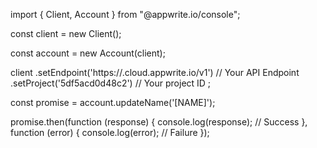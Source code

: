 import { Client, Account } from "@appwrite.io/console";

const client = new Client();

const account = new Account(client);

client
    .setEndpoint('https://<REGION>.cloud.appwrite.io/v1') // Your API Endpoint
    .setProject('5df5acd0d48c2') // Your project ID
;

const promise = account.updateName('[NAME]');

promise.then(function (response) {
    console.log(response); // Success
}, function (error) {
    console.log(error); // Failure
});